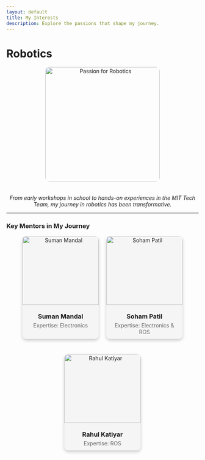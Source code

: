 ```yaml
---
layout: default
title: My Interests
description: Explore the passions that shape my journey.
---
```


# Robotics  

<div style="text-align: center;">
  <img src="/assets/images/robotics-passion.jpg" alt="Passion for Robotics" width="300" style="border-radius: 10px; margin-bottom: 20px;">
  <p><em>From early workshops in school to hands-on experiences in the MIT Tech Team, my journey in robotics has been transformative.</em></p>
</div>

---

### Key Mentors in My Journey

<div style="display: flex; flex-wrap: wrap; gap: 20px; justify-content: center;">

  <!-- Mentor Card 1 -->
  <a href="https://in.linkedin.com/in/suman-mandal05" target="_blank" style="width: 200px; text-align: center; text-decoration: none; color: inherit; background: #f5f5f5; border-radius: 10px; box-shadow: 0 4px 8px rgba(0, 0, 0, 0.2); overflow: hidden; transition: transform 0.3s, box-shadow 0.3s; margin-bottom: 20px;">
    <img src="/assets/images/suman-mandal.jpg" alt="Suman Mandal" style="width: 100%; height: 180px; object-fit: cover;">
    <div style="padding: 10px;">
      <h3 style="margin: 10px 0 5px;">Suman Mandal</h3>
      <p style="margin: 0; color: #666;">Expertise: Electronics</p>
    </div>
  </a>

  <!-- Mentor Card 2 -->
  <a href="https://in.linkedin.com/in/sohampatil2560" target="_blank" style="width: 200px; text-align: center; text-decoration: none; color: inherit; background: #f5f5f5; border-radius: 10px; box-shadow: 0 4px 8px rgba(0, 0, 0, 0.2); overflow: hidden; transition: transform 0.3s, box-shadow 0.3s; margin-bottom: 20px;">
    <img src="/assets/images/soham-patil.jpg" alt="Soham Patil" style="width: 100%; height: 180px; object-fit: cover;">
    <div style="padding: 10px;">
      <h3 style="margin: 10px 0 5px;">Soham Patil</h3>
      <p style="margin: 0; color: #666;">Expertise: Electronics & ROS</p>
    </div>
  </a>

  <!-- Mentor Card 3 -->
  <a href="https://in.linkedin.com/in/rahulkatiyar1995" target="_blank" style="width: 200px; text-align: center; text-decoration: none; color: inherit; background: #f5f5f5; border-radius: 10px; box-shadow: 0 4px 8px rgba(0, 0, 0, 0.2); overflow: hidden; transition: transform 0.3s, box-shadow 0.3s; margin-bottom: 20px;">
    <img src="/assets/images/rahul-katiyar.jpg" alt="Rahul Katiyar" style="width: 100%; height: 180px; object-fit: cover;">
    <div style="padding: 10px;">
      <h3 style="margin: 10px 0 5px;">Rahul Katiyar</h3>
      <p style="margin: 0; color: #666;">Expertise: ROS</p>
    </div>
  </a>

</div>

<style>
  a:hover {
    transform: translateY(-10px);
    box-shadow: 0 6px 12px rgba(0, 0, 0, 0.3);
  }
</style>
